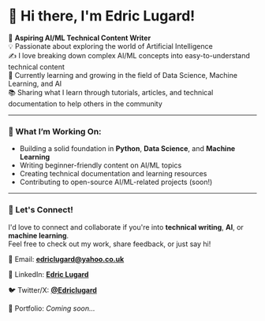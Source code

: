 # 👋 Hi there, I'm Edric Lugard!

🎯 **Aspiring AI/ML Technical Content Writer**  
💡 Passionate about exploring the world of Artificial Intelligence  
✍️ I love breaking down complex AI/ML concepts into easy-to-understand technical content  
🌱 Currently learning and growing in the field of Data Science, Machine Learning, and AI  
📚 Sharing what I learn through tutorials, articles, and technical documentation to help others in the community  

---

### 🚀 What I’m Working On:
- Building a solid foundation in **Python**, **Data Science**, and **Machine Learning**
- Writing beginner-friendly content on AI/ML topics
- Creating technical documentation and learning resources
- Contributing to open-source AI/ML-related projects (soon!)

---

### 💬 Let's Connect!
I'd love to connect and collaborate if you're into **technical writing**, **AI**, or **machine learning**.  
Feel free to check out my work, share feedback, or just say hi!

📧 Email: **[edriclugard@yahoo.co.uk](mailto:edriclugard@yahoo.co.uk)**  

💼 LinkedIn: **[Edric Lugard](https://www.linkedin.com/in/edric-lugard-704557b6/)**  

🐦 Twitter/X: **[@Edriclugard](https://x.com/EdricLugard_)**  

📜 Portfolio: *Coming soon...*



